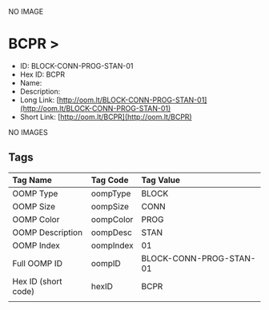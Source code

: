 


  
NO IMAGE  
# BCPR > 

- ID: BLOCK-CONN-PROG-STAN-01
- Hex ID: BCPR
- Name: 
- Description: 
- Long Link: [http://oom.lt/BLOCK-CONN-PROG-STAN-01](http://oom.lt/BLOCK-CONN-PROG-STAN-01)
- Short Link: [http://oom.lt/BCPR](http://oom.lt/BCPR)
  
NO IMAGES  
## Tags
  

|Tag Name|Tag Code|Tag Value|
| :--- | :--- | :--- |
|OOMP Type|oompType|BLOCK|
|OOMP Size|oompSize|CONN|
|OOMP Color|oompColor|PROG|
|OOMP Description|oompDesc|STAN|
|OOMP Index|oompIndex|01|
|Full OOMP ID|oompID|BLOCK-CONN-PROG-STAN-01|
|Hex ID (short code)|hexID|BCPR|
||||
